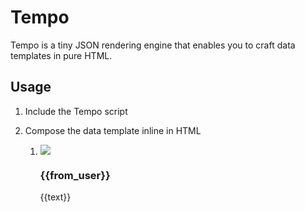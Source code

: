 Tempo
=====

Tempo is a tiny JSON rendering engine that enables you to craft data templates in pure HTML.

Usage
-----

1. Include the Tempo script

	<script src="js/tempo.js" type="text/javascript"></script>
	<script>Tempo.prepare("tweets").render(data);</script>
	

2. Compose the data template inline in HTML

	<ol id="tweets">
		<li data-template>
			<img src="{{profile_image_url}}" />
			<h3>{{from_user}}</h3>
			<p>{{text}}</p>
		</li>
	</ol>